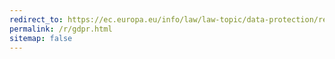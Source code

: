 ```yaml
---
redirect_to: https://ec.europa.eu/info/law/law-topic/data-protection/reform
permalink: /r/gdpr.html
sitemap: false
---
```

